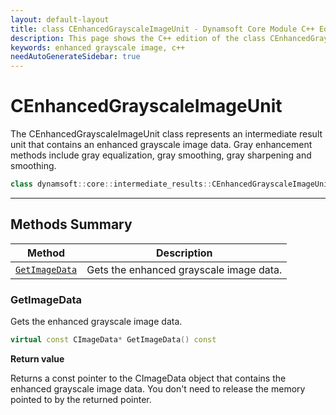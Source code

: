 ```yaml
---
layout: default-layout
title: class CEnhancedGrayscaleImageUnit - Dynamsoft Core Module C++ Edition API Reference
description: This page shows the C++ edition of the class CEnhancedGrayscaleImageUnit in Dynamsoft Core Module.
keywords: enhanced grayscale image, c++
needAutoGenerateSidebar: true
---
```


# CEnhancedGrayscaleImageUnit

The CEnhancedGrayscaleImageUnit class represents an intermediate result unit that contains an enhanced grayscale image data. Gray enhancement methods include gray equalization, gray smoothing, gray sharpening and smoothing.

```cpp
class dynamsoft::core::intermediate_results::CEnhancedGrayscaleImageUnit  : public CIntermediateResultUnit
```

---

## Methods Summary

| Method               | Description |
|----------------------|-------------|
| [`GetImageData`](#getimagedata) | Gets the enhanced grayscale image data.|

### GetImageData

Gets the enhanced grayscale image data.

```cpp
virtual const CImageData* GetImageData() const
```

**Return value**

Returns a const pointer to the CImageData object that contains the enhanced grayscale image data. You don't need to release the memory pointed to by the returned pointer.
